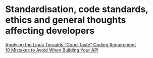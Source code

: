 # Standardisation, code standards, ethics and general thoughts affecting developers

[Applying the Linus Torvalds “Good Taste” Coding Requirement](https://medium.com/@bartobri/applying-the-linus-tarvolds-good-taste-coding-requirement-99749f37684a) <br />
[10 Mistakes to Avoid When Building Your API](http://blog.hellosign.com/10-mistakes-to-avoid-when-building-your-api/) <br />
